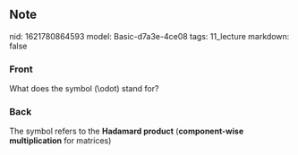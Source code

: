 ## Note
nid: 1621780864593
model: Basic-d7a3e-4ce08
tags: 11_lecture
markdown: false

### Front
What does the symbol \(\odot\) stand for?

### Back
The symbol refers to the <b>Hadamard product</b> (<b>component-wise multiplication</b> for matrices)
